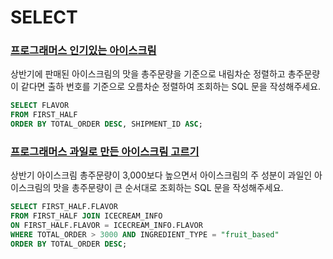 # SELECT

### [프로그래머스 인기있는 아이스크림](https://school.programmers.co.kr/learn/courses/30/lessons/133024)

상반기에 판매된 아이스크림의 맛을 총주문량을 기준으로 내림차순 정렬하고 총주문량이 같다면 출하 번호를 기준으로 오름차순 정렬하여 조회하는 SQL 문을 작성해주세요.

```sql
SELECT FLAVOR
FROM FIRST_HALF
ORDER BY TOTAL_ORDER DESC, SHIPMENT_ID ASC;
```

### [프로그래머스 과일로 만든 아이스크림 고르기](https://school.programmers.co.kr/learn/courses/30/lessons/133025)

상반기 아이스크림 총주문량이 3,000보다 높으면서 아이스크림의 주 성분이 과일인 아이스크림의 맛을 총주문량이 큰 순서대로 조회하는 SQL 문을 작성해주세요.


```sql
SELECT FIRST_HALF.FLAVOR
FROM FIRST_HALF JOIN ICECREAM_INFO
ON FIRST_HALF.FLAVOR = ICECREAM_INFO.FLAVOR
WHERE TOTAL_ORDER > 3000 AND INGREDIENT_TYPE = "fruit_based"
ORDER BY TOTAL_ORDER DESC;
```